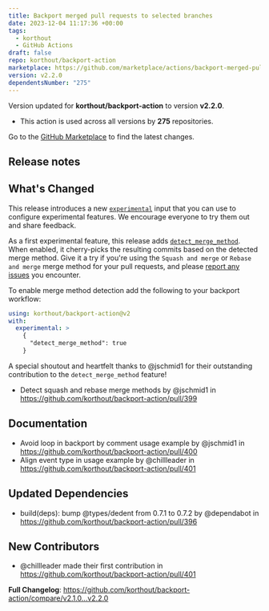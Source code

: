 ```yaml
---
title: Backport merged pull requests to selected branches
date: 2023-12-04 11:17:36 +00:00
tags:
  - korthout
  - GitHub Actions
draft: false
repo: korthout/backport-action
marketplace: https://github.com/marketplace/actions/backport-merged-pull-requests-to-selected-branches
version: v2.2.0
dependentsNumber: "275"
---
```



Version updated for **korthout/backport-action** to version **v2.2.0**.
- This action is used across all versions by **275** repositories.

Go to the [GitHub Marketplace](https://github.com/marketplace/actions/backport-merged-pull-requests-to-selected-branches) to find the latest changes.

## Release notes

## What's Changed
This release introduces a new [`experimental`](https://github.com/korthout/backport-action#experimental) input that you can use to configure experimental features. We encourage everyone to try them out and share feedback.

As a first experimental feature, this release adds [`detect_merge_method`](https://github.com/korthout/backport-action#detect_merge_method). When enabled, it cherry-picks the resulting commits based on the detected merge method. Give it a try if you're using the `Squash and merge` or `Rebase and merge` merge method for your pull requests, and please [report any issues](https://github.com/korthout/backport-action/issues/new?labels=bug&template=bug_report.md) you encounter.

To enable merge method detection add the following to your backport workflow:
```yaml
using: korthout/backport-action@v2
with:
  experimental: >
    {
      "detect_merge_method": true
    }
```

A special shoutout and heartfelt thanks to @jschmid1 for their outstanding contribution to the `detect_merge_method` feature!

* Detect squash and rebase merge methods by @jschmid1 in https://github.com/korthout/backport-action/pull/399

## Documentation
* Avoid loop in backport by comment usage example by @jschmid1 in https://github.com/korthout/backport-action/pull/400
* Align event type in usage example by @chillleader in https://github.com/korthout/backport-action/pull/401

## Updated Dependencies
* build(deps): bump @types/dedent from 0.7.1 to 0.7.2 by @dependabot in https://github.com/korthout/backport-action/pull/396

## New Contributors
* @chillleader made their first contribution in https://github.com/korthout/backport-action/pull/401

**Full Changelog**: https://github.com/korthout/backport-action/compare/v2.1.0...v2.2.0
